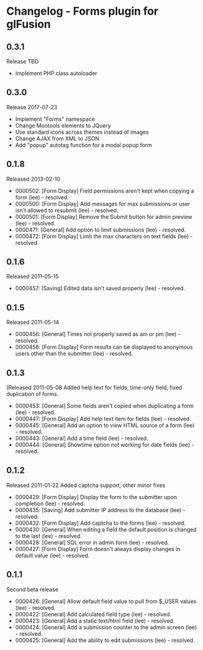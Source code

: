 # Changelog - Forms plugin for glFusion
## 0.3.1
Release TBD
- Implement PHP class autoloader

## 0.3.0
Release 2017-07-23
- Implement "Forms" namespace
- Change Mootools elements to JQuery
- Use standard icons across themes instead of images
- Change AJAX from XML to JSON
- Add "popup" autotag function for a modal popup form

## 0.1.8
Released 2013-02-10
- 0000502: [Form Display] Field permissions aren't kept when copying a form (lee) - resolved.
- 0000500: [Form Display] Add messages for max submissions or user isn't allowed to resubmit (lee) - resolved.
- 0000501: [Form Display] Remove the Submit button for admin preview (lee) - resolved.
- 0000471: [General] Add option to limit submissions (lee) - resolved.
- 0000472: [Form Display] Limit the max characters on text fields (lee) - resolved.

## 0.1.6
Released 2011-05-15
- 0000457: [Saving] Edited data isn't saved properly (lee) - resolved.

## 0.1.5
Released 2011-05-14
- 0000456: [General] Times not properly saved as am or pm (lee) - resolved.
- 0000458: [Form Display] Form results can be displayed to anonymous users other than the submitter (lee) - resolved.

## 0.1.3
(Released 2011-05-08
Added help text for fields, time-only field, fixed duplication of forms.
- 0000453: [General] Some fields aren't copied when duplicating a form (lee) - resolved.
- 0000447: [Form Display] Add help text item for fields (lee) - resolved.
- 0000445: [General] Add an option to view HTML source of a form (lee) - resolved.
- 0000443: [General] Add a time field (lee) - resolved.
- 0000444: [General] Showtime option not working for date fields (lee) - resolved.

## 0.1.2
Released 2011-01-22
Added captcha support, other minor fixes
- 0000429: [Form Display] Display the form to the submitter upon completion (lee) - resolved.
- 0000435: [Saving] Add submitter IP address to the database (lee) - resolved.
- 0000432: [Form Display] Add captcha to the forms (lee) - resolved.
- 0000430: [General] When editing a field the default position is changed to the last (lee) - resolved.
- 0000428: [General] SQL error in admin form (lee) - resolved.
- 0000427: [Form Display] Form doesn't always display changes in default value (lee) - resolved.

## 0.1.1
Second beta release
- 0000426: [General] Allow default field value to pull from $_USER values (lee) - resolved.
- 0000422: [General] Add calculated field type (lee) - resolved.
- 0000423: [General] Add a static text/html field (lee) - resolved.
- 0000424: [General] Add a submission counter to the admin screen (lee) - resolved.
- 0000425: [General] Add the ability to edit submissions (lee) - resolved.
